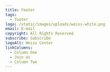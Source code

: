 ```yaml
---
title: Footer
tags:
  - footer
logo: /static/images/uploads/weiss-white.png
email: E-mail
copyright: All Rights Reserved
subscribe: Subscribe
logoAlt: Weiss Center
linkColumns:
  - Column One
  - Join Us
  - Column Two
---
```

